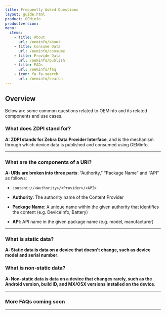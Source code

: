 ```yaml
---
title: Frequently Asked Questions
layout: guide.html
product: OEMinfo
productversion:
menu:
  items:
    - title: About
      url: /oeminfo/about
    - title: Consume Data
      url: /oeminfo/consume
    - title: Provide Data
      url: /oeminfo/publish
    - title: FAQs
      url: /oeminfo/faq
    - icon: fa fa-search
      url: /oeminfo/search
---
```


## Overview

Below are some common questions related to OEMinfo and its related components and use cases. 

### What does ZDPI stand for? 

**A: ZDPI stands for Zebra Data Provider Interface**, and is the mechanism through which device data is published and consumed using OEMinfo.

-----

### What are the components of a URI? 

**A: URIs are broken into three parts**: “Authority," “Package Name” and “API" as follows: 

* `content://<Authority>/<Provider>/<API>`

* **Authority**: The authority name of the Content Provider
* **Package Name**: A unique name within the given authority that identifies the content (e.g. DeviceInfo, Battery)
* **API**: API name in the given package name (e.g. model, manufacturer)

-----

### What is static data?

**A: Static data is data on a device that doesn't change, such as device model and serial number**.

### What is non-static data?

**A: Non-static data is data on a device that changes rarely, such as the Android version, build ID, and MX/OSX versions installed on the device**.

-----

### More FAQs coming soon



<!-- 

FAQs on:


For Example, to get the device serial the content URI would be

`content://oem_info/oem.zebra.secure/build_serial`

3.2 Device Serial Number URI

• URI : `content://oem_info/oem.zebra.secure/build_serial`

3.3 IMEI Number URI (Android 10 only)

• URI : `content://oem_info/wan/imei`

3.4 OS Update URI

• URI : `content://oem_info/oem.zebra.osupdate/`

• API :

 o “status” - Returns SUCCESS, IN_PROGRESS, FAIL, WAITING_FOR_REBOOT, etc.

 o “detail” - Text representation of the status, contains detailed reason.

 o “ts” - Epoch time when the intent is received


 -->
<!-- 
Zebra OEMConfig is an approach to performing administrative tasks on Zebra Android devices using Android Managed Configurations. To configure a feature for which no Android Enterprise API is available, Managed Configurations is the only method available that's based on publicly available specifications developed by Google and the Android community. Below are some common questions related to OEMConfig, Managed Configurations and the schemas that drive them. 

<!-- 
Also see the [Glossary of terms](../glossary).
 -->
-----
